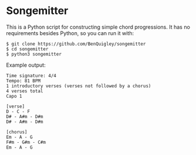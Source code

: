 # Songemitter

This is a Python script for constructing simple chord progressions. It has no requirements besides
Python, so you can run it with:

    $ git clone https://github.com/BenQuigley/songemitter
    $ cd songemitter
    $ python3 songemitter

Example output:

    Time signature: 4/4
    Tempo: 81 BPM
    1 introductory verses (verses not followed by a chorus)
    4 verses total
    Capo 1

    [verse]
    D - C - F
    D# - A#m - D#m
    D# - A#m - D#m

    [chorus]
    Em - A - G
    F#m - G#m - C#m
    Em - A - G
